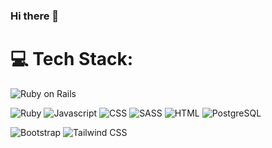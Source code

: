 ### Hi there 👋

# 💻 Tech Stack:
![Ruby on Rails](https://img.shields.io/badge/Ruby%20on%20Rails-black?style=for-the-badge&logo=ruby-on-rails&labelColor=red&color=red)

![Ruby](https://img.shields.io/badge/Ruby-black?style=for-the-badge&logo=ruby&labelColor=red&color=red) ![Javascript](https://img.shields.io/badge/Javascript-blue?style=for-the-badge&logo=javascript&labelColor=blue&color=blue) ![CSS](https://img.shields.io/badge/CSS-blue?style=for-the-badge&logo=css3&labelColor=blue&color=blue) ![SASS](https://img.shields.io/badge/SASS-black?style=for-the-badge&logo=sass&labelColor=pink&color=pink) ![HTML](https://img.shields.io/badge/HTML-blue?style=for-the-badge&logo=html5&labelColor=orange&color=orange) ![PostgreSQL](https://img.shields.io/badge/PostgreSQL-black?style=for-the-badge&logo=postgresql&labelColor=black&color=black)

![Bootstrap](https://img.shields.io/badge/Bootstrap-black?style=for-the-badge&logo=bootstrap&labelColor=purple&color=purple)
![Tailwind CSS](https://img.shields.io/badge/Tailwind_CSS-black?style=for-the-badge&logo=tailwind-css&labelColor=blue&color=blue)
